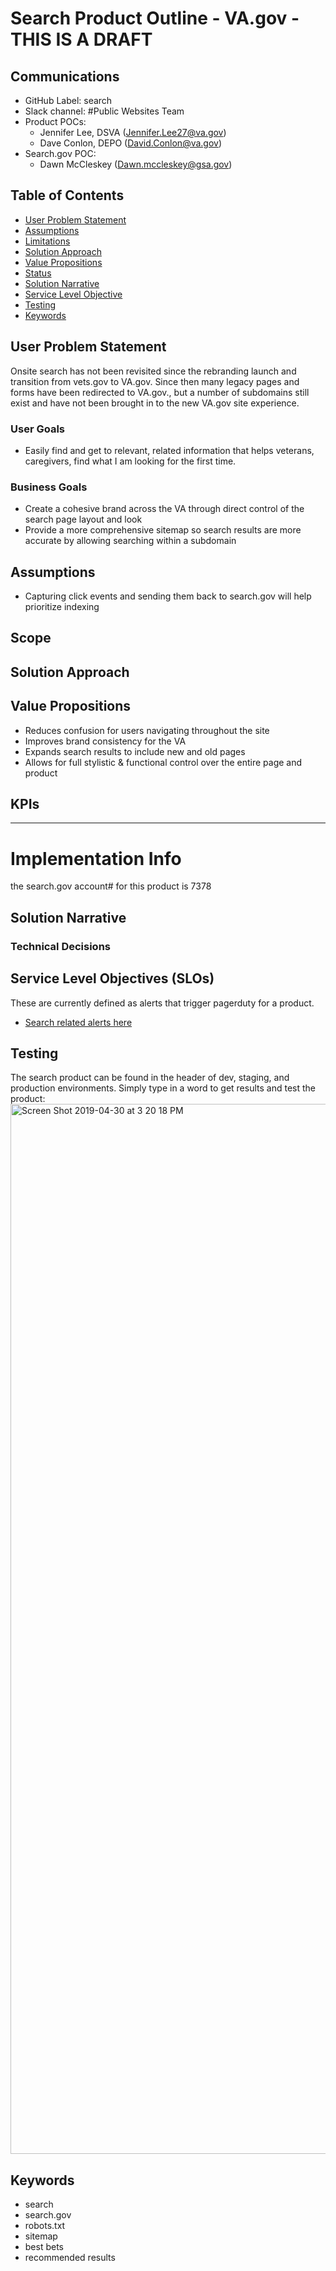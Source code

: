 
# Search Product Outline - VA.gov - THIS IS A DRAFT

## Communications
- GitHub Label: search
- Slack channel: #Public Websites Team
- Product POCs: 
   - Jennifer Lee, DSVA (Jennifer.Lee27@va.gov)
   - Dave Conlon, DEPO (David.Conlon@va.gov) 
- Search.gov POC: 
   - Dawn McCleskey (Dawn.mccleskey@gsa.gov)

## Table of Contents
- [User Problem Statement](#user-problem-statement)
- [Assumptions](#assumptions)
- [Limitations](#limitations)
- [Solution Approach](#solution-approach)
- [Value Propositions](#value-propositions)
- [Status](#status)
- [Solution Narrative](#solution-narrative)
- [Service Level Objective](#service-level-objective)
- [Testing](#testing)
- [Keywords](#keywords)

## User Problem Statement
Onsite search has not been revisited since the rebranding launch and transition from vets.gov to VA.gov. Since then many legacy pages and forms have been redirected to VA.gov., but a number of subdomains still exist and have not been brought in to the new VA.gov site experience. 

### User Goals
- Easily find and get to relevant, related information that helps veterans, caregivers,  find what I am looking for the first time.

### Business Goals
- Create a cohesive brand across the VA through direct control of the search page layout and look
- Provide a more comprehensive sitemap so search results are more accurate by allowing searching within a subdomain

## Assumptions
- Capturing click events and sending them back to search.gov will help prioritize indexing

## Scope 

## Solution Approach
   

## Value Propositions
- Reduces confusion for users navigating throughout the site
- Improves brand consistency for the VA
- Expands search results to include new and old pages
- Allows for full stylistic & functional control over the entire page and product

## KPIs
---

# Implementation Info
the search.gov account# for this product is 7378

## Solution Narrative
### Technical Decisions

## Service Level Objectives (SLOs)
These are currently defined as alerts that trigger pagerduty for a product.
- [Search related alerts here](https://github.com/department-of-veterans-affairs/devops/blob/master/ansible/deployment/config/prometheus/rules/application.rules)

## Testing
The search product can be found in the header of dev, staging, and production environments. Simply type in a word to get results and test the product:
<img width="1680" alt="Screen Shot 2019-04-30 at 3 20 18 PM" src="https://user-images.githubusercontent.com/21130918/56987486-90614300-6b5b-11e9-87d2-8d75f9346b85.png">

## Keywords
- search
- search.gov
- robots.txt
- sitemap
- best bets
- recommended results


